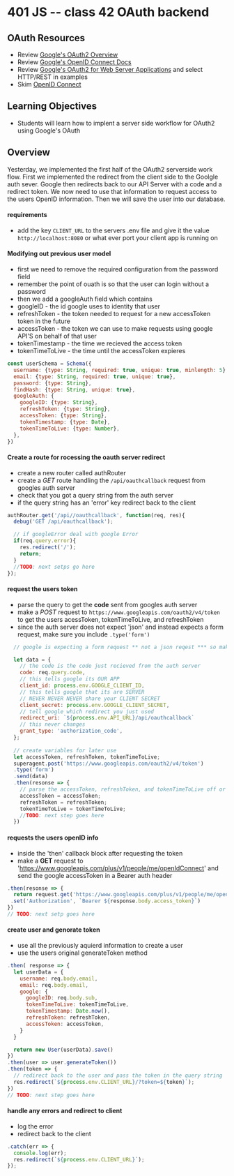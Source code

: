 401 JS -- class 42 OAuth backend
===

## OAuth Resources
* Review [Google's OAuth2 Overview]
* Review [Google's OpenID Connect Docs]
* Review [Google's OAuth2 for Web Server Applications] and select HTTP/REST in examples
* Skim [OpenID Connect]

## Learning Objectives
* Students will learn how to implent a server side workflow for OAuth2 using Google's OAuth

## Overview
Yesterday, we implemented the first half of the OAuth2 serverside work flow. First we implemented the redirect from the client side to the Goolgle auth sever. Google then redirects back to our API Server with a code and a redirect token. We now need to use that information to request access to the users OpenID information. Then we will save the user into our database.

#### requirements
* add the key `CLIENT_URL` to the servers .env file and give it the value `http://localhost:8080` or what ever port your client app is running on

#### Modifying out previous user model
* first we need to remove the required configuration from the password field
 * remember the point of ouath is so that the user can login without a password
* then we add a googleAuth field which contains
 * googleID - the id google uses to identity that user
 * refreshToken - the token needed to request for a new accessToken token in the future
 * accessToken - the token we can use to make requests using google API'S on behalf of that user
 * tokenTimestamp - the time we recieved the access token
 * tokenTimeToLive - the time until the accessToken expieres
``` javascript
const userSchema = Schema({
  username: {type: String, required: true, unique: true, minlength: 5},
  email: {type: String, required: true, unique: true},
  password: {type: String},
  findHash: {type: String, unique: true},
  googleAuth: {
    googleID: {type: String},
    refreshToken: {type: String},
    accessToken: {type: String},
    tokenTimestamp: {type: Date},
    tokenTimeToLive: {type: Number},
  },
})
```

#### Create a route for rocessing the oauth server redirect 
* create a new router called authRouter
* create a *GET* route handling the `/api/oauthcallback` request from googles auth server
* check that you got a query string from the auth server
 * if the query string has an 'error' key redirect back to the client
 
``` javascript 
authRouter.get('/api//oauthcallback', function(req, res){
  debug('GET /api/oauthcallback');

  // if googleError deal with google Error
  if(req.query.error){
    res.redirect('/');
    return;
  }
  //TODO: next setps go here
});
```

#### request the users token
* parse the query to get the **code** sent from googles auth server
* make a *POST* request to `https://www.googleapis.com/oauth2/v4/token` to get the users acessToken, tokenTimeToLive, and refreshToken
 * since the auth server does not expect 'json' and instead expects a form request, make sure you include `.type('form')`
``` javascript
  // google is expecting a form request ** not a json reqest *** so make sure you use .type('form')

  let data = {
    // the code is the code just recieved from the auth server
    code: req.query.code,
    // this tells google its OUR APP
    client_id: process.env.GOOGLE_CLIENT_ID,
    // this tells google that its are SERVER
    // NEVER NEVER NEVER share your CLIENT SECRET 
    client_secret: process.env.GOOGLE_CLIENT_SECRET,
    // tell google which redirect you just used
    redirect_uri: `${process.env.API_URL}/api/oauthcallback`
    // this never changes
    grant_type: 'authorization_code', 
  };
  
  // create variables for later use
  let accessToken, refreshToken, tokenTimeToLive;
  superagent.post('https://www.googleapis.com/oauth2/v4/token')
  .type('form')
  .send(data)
  .then(resonse => {
    // parse the accessToken, refreshToken, and tokenTimeToLive off or req.body
    accessToken = accessToken;
    refreshToken = refreshToken;
    tokenTimeToLive = tokenTimeToLive;
    //TODO: next step goes here
  })
```

#### requests the users openID info
* inside the 'then' callback block after requesting the token
 * make  a **GET** request to 'https://www.googleapis.com/plus/v1/people/me/openIdConnect' and send the google  accessToken in a Bearer auth header

 ``` javascript
.then(resonse => {
   return request.get('https://www.googleapis.com/plus/v1/people/me/openIdConnect')
  .set('Authorization', `Bearer ${response.body.access_token}`)
})
// TODO: next setp goes here
 ```

#### create user and genorate token
* use all the previously aquierd information to create a user 
* use the users original generateToken method
``` javascript
.then( response => {
  let userData = {
    username: req.body.email,
    email: req.body.email,
    google: {
      googleID: req.body.sub,
      tokenTimeToLive: tokenTimeToLive,
      tokenTimestamp: Date.now(),
      refreshToken: refreshToken,
      accessToken: accessToken,
    }
  }

  return new User(userData).save()
})
.then(user => user.generateToken())
.then(token => {
  // redirect back to the user and pass the token in the query string
  res.redirect(`${process.env.CLIENT_URL}/?token=${token}`);
})
// TODO: next step goes here
```

#### handle any errors and redirect to client
* log the error
* redirect back to the client 
``` javascript
.catch(err => {
  console.log(err);
  res.redirect(`${process.env.CLIENT_URL}`);
});
```

<!--links -->
[OpenID Connect]: http://openid.net/connect/
[Google's OAuth2 Overview]: https://developers.google.com/identity/protocols/OAuth2
[Google's OpenID Connect Docs]: https://developers.google.com/identity/protocols/OpenIDConnect
[Google's OAuth2 for Web Server Applications]: https://developers.google.com/identity/protocols/OAuth2WebServer
